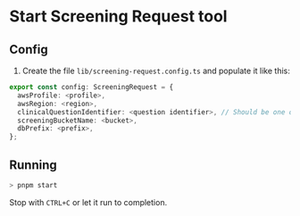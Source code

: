 # Start Screening Request tool

## Config

1. Create the file `lib/screening-request.config.ts` and populate it like this:

```ts
export const config: ScreeningRequest = {
  awsProfile: <profile>,
  awsRegion: <region>,
  clinicalQuestionIdentifier: <question identifier>, // Should be one of our pre-populated dummy data screening request identifiers: ['gcc_cpp', 'liver_m', 'liver_p', 'prostate_m', 'prostate_p']
  screeningBucketName: <bucket>, 
  dbPrefix: <prefix>,
};
```

## Running

```bash
> pnpm start
```

Stop with `CTRL+C` or let it run to completion.
